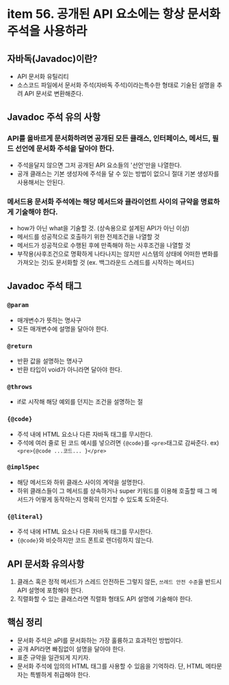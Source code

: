 # item 56. 공개된 API 요소에는 항상 문서화 주석을 사용하라

## 자바독(Javadoc)이란?
- API 문서화 유틸리티
- 소스코드 파일에서 문서화 주석(자바독 주석)이라는특수한 형태로 기술된 설명을 추려 API 문서로 변환해준다.

## Javadoc 주석 유의 사항
###  API를 올바르게 문서화하려면 공개된 모든 클래스, 인터페이스, 메서드, 필드 선언에 문서화 주석을 달아야 한다.
- 주석을달지 않으면 그저 공개된 API 요소들의 '선언'만을 나열한다.
- 공개 클래스는 기본 생성자에 주석을 달 수 있는 방법이 없으니 절대 기본 생성자를 사용해서는 안된다.
### 메서드용 문서화 주석에는 해당 메서드와 클라이언트 사이의 규약을 명료하게 기술해야 한다.
- how가 아닌 what을 기술할 것. (상속용으로 설계된 API가 아닌 이상)
- 메서드를 성공적으로 호출하기 위한 전제조건을 나열할 것
- 메서드가 성공적으로 수행된 후에 만족해야 하는 사후조건을 나열할 것
- 부작용(사후조건으로 명확하게 나타나지는 않지만 시스템의 상태에 어떠한 변화를 가져오는 것)도 문서화할 것 (ex. 백그라운드 스레드를 시작하는 메서드)

## Javadoc 주석 태그
### `@param`

- 매개변수가 뜻하는 명사구
- 모든 매개변수에 설명을 달아야 한다.
### `@return`
- 반환 값을 설명하는 명사구
- 반환 타입이 void가 아니라면 달아야 한다.
### `@throws`
- if로 시작해 해당 예외를 던지는 조건을 설명하는 절
### `{@code}`
- 주석 내에 HTML 요소나 다른 자바독 태그를 무시한다.
- 주석에 여러 줄로 된 코드 예시를 넣으려면 `{@code}`를 `<pre>`태그로 감싸준다. ex) `<pre>{@code ...코드... }</pre>`
### `@implSpec`
- 해당 메서드와 하위 클래스 사이의 계약을 설명한다.
- 하위 클래스들이 그 메서드를 상속하거나 super 키워드를 이용해 호출할 때 그 메서드가 어떻게 동작하는지 명확히 인지할 수 있도록 도와준다.
### `{@literal}`
- 주석 내에 HTML 요소나 다른 자바독 태그를 무시한다.
- `{@code}`와 비슷하지만 코드 폰트로 렌더링하지 않는다.

## API 문서화 유의사항
1. 클래스 혹은 정적 메서드가 스레드 안전하든 그렇지 않든, `쓰레드 안전 수준`을 반드시 API 설명에 포함해야 한다.
2. 직렬화할 수 있는 클래스라면 직렬화 형태도 API 설명에 기술해야 한다.

## 핵심 정리
- 문서화 주석은 aPI를 문서화하는 가장 훌륭하고 효과적인 방법이다.
- 공개 API라면 빠짐없이 설명을 달아야 한다.
- 표준 규약을 일관되게 지키자.
- 문서화 주석에 임의의 HTML 태그를 사용할 수 있음을 기억하라. 단, HTML 메타문자는 특별하게 취급해야 한다.
